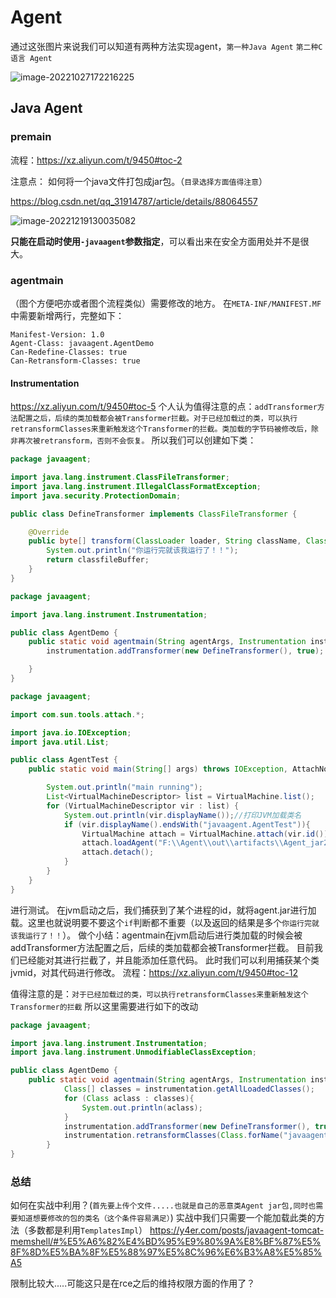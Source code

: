 # Agent

通过这张图片来说我们可以知道有两种方法实现agent，`第一种Java Agent` `第二种C语言 Agent`

![image-20221027172216225](https://cdn.jsdelivr.net/gh/zx-creat/myblog@master/img/202212191133459.webp)

## Java Agent

### premain

流程：https://xz.aliyun.com/t/9450#toc-2

注意点：
如何将一个java文件打包成jar包。（`目录选择方面值得注意`）

https://blog.csdn.net/qq_31914787/article/details/88064557

![image-20221219130035082](https://cdn.jsdelivr.net/gh/zx-creat/myblog@master/img/202212191300179.png)

**只能在启动时使用`-javaagent`参数指定**，可以看出来在安全方面用处并不是很大。

### agentmain

（图个方便吧亦或者图个流程类似）需要修改的地方。
在`META-INF/MANIFEST.MF`中需要新增两行，完整如下：

```
Manifest-Version: 1.0
Agent-Class: javaagent.AgentDemo
Can-Redefine-Classes: true
Can-Retransform-Classes: true

```

#### Instrumentation

https://xz.aliyun.com/t/9450#toc-5
个人认为值得注意的点：`addTransformer方法配置之后，后续的类加载都会被Transformer拦截。对于已经加载过的类，可以执行retransformClasses来重新触发这个Transformer的拦截。类加载的字节码被修改后，除非再次被retransform，否则不会恢复。`
所以我们可以创建如下类：

```java
package javaagent;

import java.lang.instrument.ClassFileTransformer;
import java.lang.instrument.IllegalClassFormatException;
import java.security.ProtectionDomain;

public class DefineTransformer implements ClassFileTransformer {

    @Override
    public byte[] transform(ClassLoader loader, String className, Class<?> classBeingRedefined, ProtectionDomain protectionDomain, byte[] classfileBuffer) throws IllegalClassFormatException {
        System.out.println("你运行完就该我运行了！！");
        return classfileBuffer;
    }
}

```

```java
package javaagent;

import java.lang.instrument.Instrumentation;

public class AgentDemo {
    public static void agentmain(String agentArgs, Instrumentation instrumentation) {
        instrumentation.addTransformer(new DefineTransformer(), true);

    }
}

```

```java
package javaagent;

import com.sun.tools.attach.*;

import java.io.IOException;
import java.util.List;

public class AgentTest {
    public static void main(String[] args) throws IOException, AttachNotSupportedException, AgentLoadException, AgentInitializationException {

        System.out.println("main running");
        List<VirtualMachineDescriptor> list = VirtualMachine.list();
        for (VirtualMachineDescriptor vir : list) {
            System.out.println(vir.displayName());//打印JVM加载类名
            if (vir.displayName().endsWith("javaagent.AgentTest")){
                VirtualMachine attach = VirtualMachine.attach(vir.id());   //attach注入一个jvm id注入进去
                attach.loadAgent("F:\\Agent\\out\\artifacts\\Agent_jar2\\Agent.jar");//加载agent
                attach.detach();
            }
        }
    }
}

```

进行测试。
在jvm启动之后，我们捕获到了某个进程的id，就将agent.jar进行加载。这里也就说明要不要这个`if`判断都不重要（以及返回的结果是多个`你运行完就该我运行了！！`）。
做个小结：agentmain在jvm启动后进行类加载的时候会被addTransformer方法配置之后，后续的类加载都会被Transformer拦截。
目前我们已经能对其进行拦截了，并且能添加任意代码。
此时我们可以利用捕获某个类jvmid，对其代码进行修改。
流程：https://xz.aliyun.com/t/9450#toc-12

值得注意的是：`对于已经加载过的类，可以执行retransformClasses来重新触发这个Transformer的拦截`
所以这里需要进行如下的改动

```java
package javaagent;

import java.lang.instrument.Instrumentation;
import java.lang.instrument.UnmodifiableClassException;

public class AgentDemo {
    public static void agentmain(String agentArgs, Instrumentation instrumentation) throws UnmodifiableClassException, ClassNotFoundException {
            Class[] classes = instrumentation.getAllLoadedClasses();
            for (Class aclass : classes){
                System.out.println(aclass);
            }
            instrumentation.addTransformer(new DefineTransformer(), true);
            instrumentation.retransformClasses(Class.forName("javaagent.hello"));
        }
}

```

### 总结

如何在实战中利用？(`首先要上传个文件.....也就是自己的恶意类Agent jar包,同时也需要知道想要修改的包的类名（这个条件容易满足）`)
实战中我们只需要一个能加载此类的方法（多数都是利用`TemplatesImpl`）
https://y4er.com/posts/javaagent-tomcat-memshell/#%E5%A6%82%E4%BD%95%E9%80%9A%E8%BF%87%E5%8F%8D%E5%BA%8F%E5%88%97%E5%8C%96%E6%B3%A8%E5%85%A5

限制比较大.....可能这只是在rce之后的维持权限方面的作用了？




